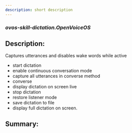 ```yaml
---
description: short description
---
```


### _ovos-skill-dictation.OpenVoiceOS_  
## Description:  
Captures utterances and disables wake words while active

- start dictation
- enable continuous conversation mode
- capture all utterances in converse method
- converse
- display dictation on screen live
- stop dictation
- restore listener mode
- save dictation to file
- display full dictation on screen.  
  
  
  
## Summary:  
